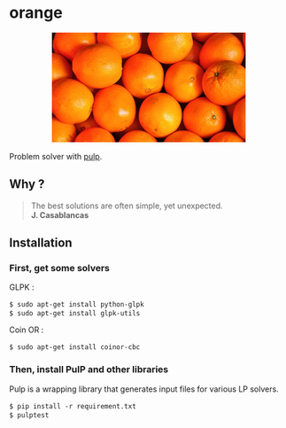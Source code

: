 # orange

<p align="center">
  <a href="#"><img src="./misc/orange.jpg"  width="350"/></a>
</p>

Problem solver with [pulp](https://github.com/coin-or/pulp).

## Why ?

>The best solutions are often simple, yet unexpected.  
>**J. Casablancas**

## Installation
### First, get some solvers

GLPK :

```
$ sudo apt-get install python-glpk
$ sudo apt-get install glpk-utils
```

Coin OR :

```
$ sudo apt-get install coinor-cbc
```

### Then, install PulP and other libraries

Pulp is a wrapping library that generates input files for various LP solvers.

```
$ pip install -r requirement.txt
$ pulptest
```

